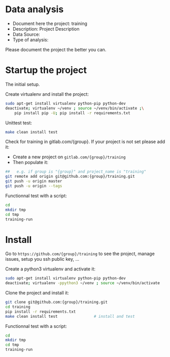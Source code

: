 # Data analysis
- Document here the project: training
- Description: Project Description
- Data Source:
- Type of analysis:

Please document the project the better you can.

# Startup the project

The initial setup.

Create virtualenv and install the project:
```bash
sudo apt-get install virtualenv python-pip python-dev
deactivate; virtualenv ~/venv ; source ~/venv/bin/activate ;\
    pip install pip -U; pip install -r requirements.txt
```

Unittest test:
```bash
make clean install test
```

Check for training in gitlab.com/{group}.
If your project is not set please add it:

- Create a new project on `gitlab.com/{group}/training`
- Then populate it:

```bash
##   e.g. if group is "{group}" and project_name is "training"
git remote add origin git@github.com:{group}/training.git
git push -u origin master
git push -u origin --tags
```

Functionnal test with a script:

```bash
cd
mkdir tmp
cd tmp
training-run
```

# Install

Go to `https://github.com/{group}/training` to see the project, manage issues,
setup you ssh public key, ...

Create a python3 virtualenv and activate it:

```bash
sudo apt-get install virtualenv python-pip python-dev
deactivate; virtualenv -ppython3 ~/venv ; source ~/venv/bin/activate
```

Clone the project and install it:

```bash
git clone git@github.com:{group}/training.git
cd training
pip install -r requirements.txt
make clean install test                # install and test
```
Functionnal test with a script:

```bash
cd
mkdir tmp
cd tmp
training-run
```
